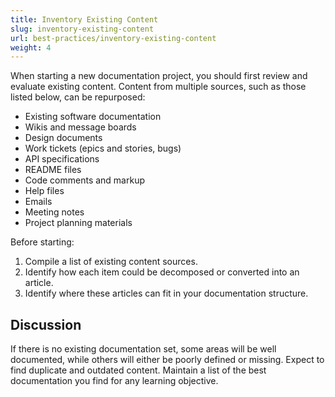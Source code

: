 ```yaml
---
title: Inventory Existing Content
slug: inventory-existing-content
url: best-practices/inventory-existing-content
weight: 4
---
```


When starting a new documentation project, you should first review and evaluate existing content. Content from multiple 
sources, such as those listed below, can be repurposed:

- Existing software documentation
- Wikis and message boards
- Design documents
- Work tickets (epics and stories, bugs)
- API specifications
- README files
- Code comments and markup
- Help files
- Emails
- Meeting notes
- Project planning materials

Before starting:

1. Compile a list of existing content sources.
1. Identify how each item could be decomposed or converted into an article.
1. Identify where these articles can fit in your documentation structure.

## Discussion

If there is no existing documentation set, some areas will be well documented, while others will either be poorly 
defined or missing. Expect to find duplicate and outdated content. Maintain a list of the best documentation you find 
for any learning objective.
